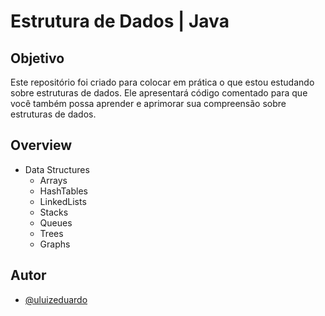 
# Estrutura de Dados | Java

## Objetivo

Este repositório foi criado para colocar em prática o que estou estudando sobre estruturas de dados. Ele apresentará código comentado para que você também possa aprender e aprimorar sua compreensão sobre estruturas de dados.

## Overview

- Data Structures
    - Arrays
    - HashTables
    - LinkedLists
    - Stacks 
    - Queues 
    - Trees
    - Graphs
## Autor

- [@uluizeduardo](https://www.github.com/uluizeduardo)
